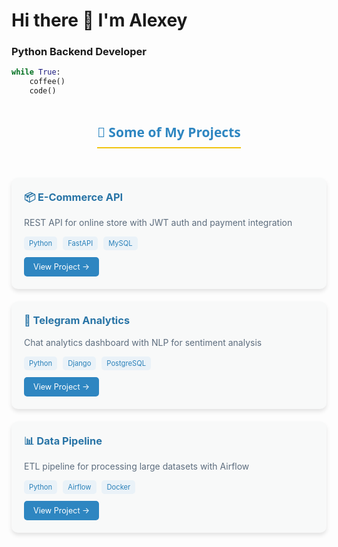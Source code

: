 # Hi there 👋 I'm Alexey
### Python Backend Developer
```python
while True:
    coffee()
    code()
```
<div align="center">
  <h2 style="color: #2e86c1; font-family: 'Segoe UI', sans-serif; border-bottom: 2px solid #f1c40f; padding-bottom: 10px; display: inline-block;">🐍 Some of My Projects</h2>
</div>

<div style="display: grid; grid-template-columns: repeat(auto-fit, minmax(300px, 1fr)); gap: 20px; margin-top: 30px;">

  <!-- Project 1 -->
  <div style="background: #f8f9f9; border-radius: 10px; padding: 20px; box-shadow: 0 4px 6px rgba(0,0,0,0.1); transition: transform 0.3s ease;">
    <h3 style="color: #2874a6; margin-top: 0;">📦 E-Commerce API</h3>
    <p style="color: #5d6d7e;">REST API for online store with JWT auth and payment integration</p>
    <div style="margin: 15px 0;">
      <span style="background: #eaf2f8; color: #2980b9; padding: 4px 8px; border-radius: 5px; font-size: 0.8em; margin-right: 5px;">Python</span>
      <span style="background: #eaf2f8; color: #2980b9; padding: 4px 8px; border-radius: 5px; font-size: 0.8em; margin-right: 5px;">FastAPI</span>
      <span style="background: #eaf2f8; color: #2980b9; padding: 4px 8px; border-radius: 5px; font-size: 0.8em;">MySQL</span>
    </div>
    <a href="#" style="display: inline-block; background: #2e86c1; color: white; padding: 8px 15px; border-radius: 5px; text-decoration: none; font-size: 0.9em;">View Project →</a>
  </div>

  <!-- Project 2 -->
  <div style="background: #f8f9f9; border-radius: 10px; padding: 20px; box-shadow: 0 4px 6px rgba(0,0,0,0.1); transition: transform 0.3s ease;">
    <h3 style="color: #2874a6; margin-top: 0;">🤖 Telegram Analytics</h3>
    <p style="color: #5d6d7e;">Chat analytics dashboard with NLP for sentiment analysis</p>
    <div style="margin: 15px 0;">
      <span style="background: #eaf2f8; color: #2980b9; padding: 4px 8px; border-radius: 5px; font-size: 0.8em; margin-right: 5px;">Python</span>
      <span style="background: #eaf2f8; color: #2980b9; padding: 4px 8px; border-radius: 5px; font-size: 0.8em; margin-right: 5px;">Django</span>
      <span style="background: #eaf2f8; color: #2980b9; padding: 4px 8px; border-radius: 5px; font-size: 0.8em;">PostgreSQL</span>
    </div>
    <a href="#" style="display: inline-block; background: #2e86c1; color: white; padding: 8px 15px; border-radius: 5px; text-decoration: none; font-size: 0.9em;">View Project →</a>
  </div>

  <!-- Project 3 -->
  <div style="background: #f8f9f9; border-radius: 10px; padding: 20px; box-shadow: 0 4px 6px rgba(0,0,0,0.1); transition: transform 0.3s ease;">
    <h3 style="color: #2874a6; margin-top: 0;">📊 Data Pipeline</h3>
    <p style="color: #5d6d7e;">ETL pipeline for processing large datasets with Airflow</p>
    <div style="margin: 15px 0;">
      <span style="background: #eaf2f8; color: #2980b9; padding: 4px 8px; border-radius: 5px; font-size: 0.8em; margin-right: 5px;">Python</span>
      <span style="background: #eaf2f8; color: #2980b9; padding: 4px 8px; border-radius: 5px; font-size: 0.8em; margin-right: 5px;">Airflow</span>
      <span style="background: #eaf2f8; color: #2980b9; padding: 4px 8px; border-radius: 5px; font-size: 0.8em;">Docker</span>
    </div>
    <a href="#" style="display: inline-block; background: #2e86c1; color: white; padding: 8px 15px; border-radius: 5px; text-decoration: none; font-size: 0.9em;">View Project →</a>
  </div>

</div>

<style>
  div[style*="grid-template-columns"] > div:hover {
    transform: translateY(-5px);
    box-shadow: 0 6px 12px rgba(0,0,0,0.15);
  }
  
  a[style*="background: #2e86c1"]:hover {
    background: #1a5276 !important;
  }
</style>
